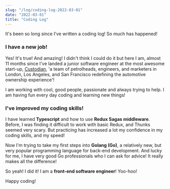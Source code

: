 ```yaml
---
slug: "/log/coding-log-2022-03-01"
date: "2022-03-01"
title: "Coding Log"
---
```


It's been so long since I've written a coding log! So much has happened!

<h3>I have a new job!</h3>

<p>Yes! It's true! And amazing! I didn't think I could do it but here I am, almost 11 months since I've landed a junior software engineer at the most awesome start-up, <a href='https://www.custodian.club/'>Custodian</a>, 'a team of petrolheads, engineers, and marketers in London, Los Angeles, and San Francisco redefining the automotive ownership experience'!</p> 
<p>I am working with cool, good people, passionate and always trying to help. I am having fun every day coding and learning new things!</p>

<h3>I've improved my coding skills!</h3>

<p>I have learned <strong>Typescript</strong> and how to use <strong>Redux Sagas middleware</strong>. Before, I was finding it difficult to work with basic Redux, and Thunks seemed very scary. But practicing has increased a lot my confidence in my coding skills, and my speed!</p>

<p>Now I'm trying to take my first steps into <strong>Golang (Go)</strong>, a relatively new, but very popular programming language for back-end development. And lucky for me, I have very good Go professionals who I can ask for advice! It really makes all the difference!</p>

<p>So yeah! I did it! I am a <strong>front-end software engineer</strong>! Yoo-hoo!</p>

<p>Happy coding!</p>

